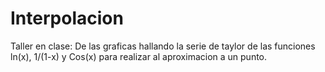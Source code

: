 # Interpolacion
Taller en clase: De las graficas hallando la serie de taylor de las funciones ln(x), 1/(1-x) y Cos(x) para realizar al aproximacion a un punto. 
